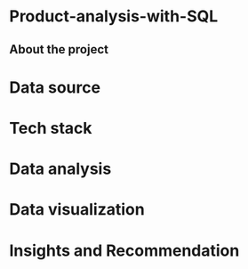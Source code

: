 # Product-analysis-with-SQL
## About the project
# Data source
# Tech stack 
# Data analysis
# Data visualization
# Insights and Recommendation
